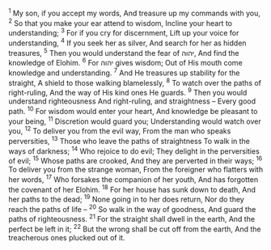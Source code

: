 <sup>1</sup> My son, if you accept my words, And treasure up my commands with you,
<sup>2</sup> So that you make your ear attend to wisdom, Incline your heart to understanding;
<sup>3</sup> For if you cry for discernment, Lift up your voice for understanding,
<sup>4</sup> If you seek her as silver, And search for her as hidden treasures,
<sup>5</sup> Then you would understand the fear of יהוה, And find the knowledge of Elohim.
<sup>6</sup> For יהוה gives wisdom; Out of His mouth come knowledge and understanding.
<sup>7</sup> And He treasures up stability for the straight, A shield to those walking blamelessly,
<sup>8</sup> To watch over the paths of right-ruling, And the way of His kind ones He guards.
<sup>9</sup> Then you would understand righteousness And right-ruling, and straightness – Every good path.
<sup>10</sup> For wisdom would enter your heart, And knowledge be pleasant to your being,
<sup>11</sup> Discretion would guard you; Understanding would watch over you,
<sup>12</sup> To deliver you from the evil way, From the man who speaks perversities,
<sup>13</sup> Those who leave the paths of straightness To walk in the ways of darkness;
<sup>14</sup> Who rejoice to do evil; They delight in the perversities of evil;
<sup>15</sup> Whose paths are crooked, And they are perverted in their ways;
<sup>16</sup> To deliver you from the strange woman, From the foreigner who flatters with her words,
<sup>17</sup> Who forsakes the companion of her youth, And has forgotten the covenant of her Elohim.
<sup>18</sup> For her house has sunk down to death, And her paths to the dead;
<sup>19</sup> None going in to her does return, Nor do they reach the paths of life –
<sup>20</sup> So walk in the way of goodness, And guard the paths of righteousness.
<sup>21</sup> For the straight shall dwell in the earth, And the perfect be left in it;
<sup>22</sup> But the wrong shall be cut off from the earth, And the treacherous ones plucked out of it.
